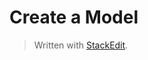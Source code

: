 # Create a Model


> Written with [StackEdit](https://stackedit.io/).
<!--stackedit_data:
eyJoaXN0b3J5IjpbLTEzNjM1OTU5OTldfQ==
-->